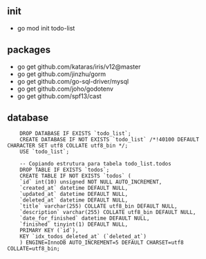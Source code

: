## init

- go mod init todo-list

## packages

- go get github.com/kataras/iris/v12@master
- go get github.com/jinzhu/gorm
- go get github.com/go-sql-driver/mysql
- go get github.com/joho/godotenv
- go get github.com/spf13/cast


## database

```
    DROP DATABASE IF EXISTS `todo_list`;
    CREATE DATABASE IF NOT EXISTS `todo_list` /*!40100 DEFAULT CHARACTER SET utf8 COLLATE utf8_bin */;
    USE `todo_list`;

    -- Copiando estrutura para tabela todo_list.todos
    DROP TABLE IF EXISTS `todos`;
    CREATE TABLE IF NOT EXISTS `todos` (
    `id` int(10) unsigned NOT NULL AUTO_INCREMENT,
    `created_at` datetime DEFAULT NULL,
    `updated_at` datetime DEFAULT NULL,
    `deleted_at` datetime DEFAULT NULL,
    `title` varchar(255) COLLATE utf8_bin DEFAULT NULL,
    `description` varchar(255) COLLATE utf8_bin DEFAULT NULL,
    `date_for_finished` datetime DEFAULT NULL,
    `finished` tinyint(1) DEFAULT NULL,
    PRIMARY KEY (`id`),
    KEY `idx_todos_deleted_at` (`deleted_at`)
    ) ENGINE=InnoDB AUTO_INCREMENT=5 DEFAULT CHARSET=utf8 COLLATE=utf8_bin;

```
